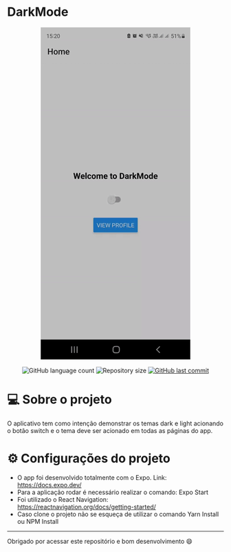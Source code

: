 <h1>DarkMode</h1>

<div align="center">
<img src='./.github/assets/darkmode.gif' width='348' height='772' />
<p>
  <img alt="GitHub language count" src="https://img.shields.io/github/languages/count/ArthurB95/DarkModeApp?color=%2304D361">

  <img alt="Repository size" src="https://img.shields.io/github/repo-size/ArthurB95/DarkModeApp">

  <a href="https://github.com/ArthurB95/DarkModeApp/commits/master">
    <img alt="GitHub last commit" src="https://img.shields.io/github/last-commit/ArthurB95/DarkModeApp">
  </a>
</p>
</div>

<h1>💻 Sobre o projeto</h1>

<p>O aplicativo tem como intenção demonstrar os temas dark e light acionando o botão switch e o tema deve ser acionado em todas as páginas do app.</p>

<h1>⚙ Configurações do projeto</h1>

<ul>
<li>O app foi desenvolvido totalmente com o Expo. Link: <a href='https://docs.expo.dev/'>https://docs.expo.dev/</a> </li>
<li>Para a aplicação rodar é necessário realizar o comando: Expo Start</li>
<li>Foi utilizado o React Navigation: <a href='https://reactnavigation.org/docs/getting-started/'>https://reactnavigation.org/docs/getting-started/</a></li>
<li>Caso clone o projeto não se esqueça de utilizar o comando Yarn Install ou NPM Install</li>
</ul>

<hr>

<p>Obrigado por acessar este repositório e bom desenvolvimento 😄</p>